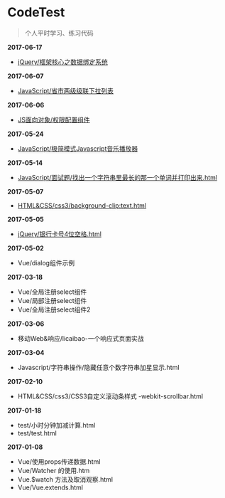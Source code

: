 # CodeTest

> 个人平时学习、练习代码

**2017-06-17**
- [jQuery/框架核心之数据绑定系统](https://github.com/dunizb/CodeTest/tree/master/jQuery/框架核心之数据绑定系统)

**2017-06-07**
- [JavaScript/省市两级级联下拉列表](https://github.com/dunizb/CodeTest/blob/master/JavaScript/%E7%9C%81%E5%B8%82%E4%B8%A4%E7%BA%A7%E7%BA%A7%E8%81%94%E4%B8%8B%E6%8B%89%E5%88%97%E8%A1%A8.html)

**2017-06-06**
- [JS面向对象/权限配置组件](https://github.com/dunizb/CodeTest/tree/master/JS%E9%9D%A2%E5%90%91%E5%AF%B9%E8%B1%A1/%E6%9D%83%E9%99%90%E9%85%8D%E7%BD%AE%E7%BB%84%E4%BB%B6)

**2017-05-24**
- [JavaScript/极简模式Javascript音乐播放器](https://github.com/dunizb/CodeTest/tree/master/JavaScript/%E6%9E%81%E7%AE%80%E6%A8%A1%E5%BC%8FJavascript%E9%9F%B3%E4%B9%90%E6%92%AD%E6%94%BE%E5%99%A8)

**2017-05-14**
- [JavaScript/面试题/找出一个字符串里最长的那一个单词并打印出来.html](https://github.com/dunizb/CodeTest/blob/master/JavaScript/面试题/找出一个字符串里最长的那一个单词并打印出来.html)

**2017-05-07**
- [HTML&CSS/css3/background-clip:text.html](https://github.com/dunizb/CodeTest/blob/master/HTML%26CSS/css3/background-clip:text.html)

**2017-05-05**
- [jQuery/银行卡号4位空格.html](https://github.com/dunizb/CodeTest/blob/master/jQuery/%E9%93%B6%E8%A1%8C%E5%8D%A1%E5%8F%B74%E4%BD%8D%E7%A9%BA%E6%A0%BC.html)

**2017-05-02**
- Vue/dialog组件示例

**2017-03-18**
- Vue/全局注册select组件
- Vue/局部注册select组件
- Vue/全局注册select组件2

**2017-03-06**
- 移动Web&响应/licaibao-一个响应式页面实战

**2017-03-04**
- Javascript/字符串操作/隐藏任意个数字符串加星显示.html

**2017-02-10**
- HTML&CSS/css3/CSS3自定义滚动条样式 -webkit-scrollbar.html

**2017-01-18**
- test/小时分钟加减计算.html
- test/test.html

**2017-01-08**
- Vue/使用props传递数据.html
- Vue/Watcher 的使用.htm
- Vue.$watch 方法及取消观察.html
- Vue/Vue.extends.html
